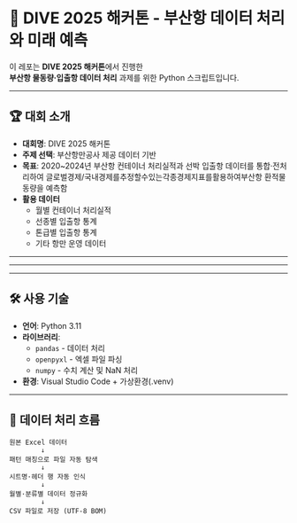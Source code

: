 # 🚢 DIVE 2025 해커톤 - 부산항 데이터 처리와 미래 예측
이 레포는 **DIVE 2025 해커톤**에서 진행한  
**부산항 물동량·입출항 데이터 처리** 과제를 위한 Python 스크립트입니다.

---

## 🏆 대회 소개

- **대회명**: DIVE 2025 해커톤
- **주제 선택**: 부산항만공사 제공 데이터 기반
- **목표**: 2020~2024년 부산항 컨테이너 처리실적과 선박 입출항 데이터를 통합·전처리하여 글로벌경제/국내경제를추정할수있는각종경제지표를활용하여부산항 환적물동량을 예측함
- **활용 데이터**
  - 월별 컨테이너 처리실적
  - 선종별 입출항 통계
  - 톤급별 입출항 통계
  - 기타 항만 운영 데이터

---

---
---

## 🛠 사용 기술

- **언어**: Python 3.11
- **라이브러리**:
  - `pandas` - 데이터 처리
  - `openpyxl` - 엑셀 파일 파싱
  - `numpy` - 수치 계산 및 NaN 처리
- **환경**: Visual Studio Code + 가상환경(.venv)

---

## 📄 데이터 처리 흐름

```text
원본 Excel 데이터
        ↓
패턴 매칭으로 파일 자동 탐색
        ↓
시트명·헤더 행 자동 인식
        ↓
월별·분류별 데이터 정규화
        ↓
CSV 파일로 저장 (UTF-8 BOM)
